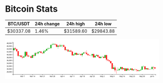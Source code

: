 # Bitcoin Stats

BTC/USDT|24h change|24h high|24h low|
|---|---|---|---|
|$30337.08|1.46%|$31589.60|$29843.88|

<img src="./chart.svg">
